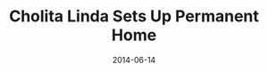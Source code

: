 ---
title: 'Cholita Linda Sets Up Permanent Home'
source: Oakland Magazine
link: http://www.oaklandmagazine.com/Oakland-Magazine/September-2014/Cholita-Linda-Sets-Up-Permanent-Home/
date: 2014-06-14
---